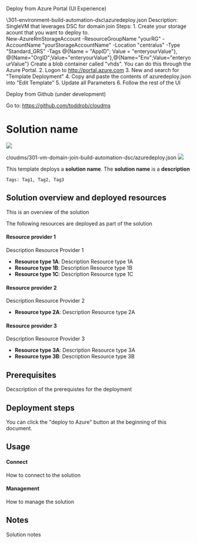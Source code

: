 Deploy from Azure Portal (UI Experience) 

\301-environment-build-automation-dsc\azuredeploy.json
Description: SingleVM that leverages DSC for domain join
Steps:
	1.  Create your storage acount that you want to deploy to.  
		New-AzureRmStorageAccount -ResourceGroupName "yourRG" -AccountName "yourStorageAccountName" -Location "centralus" -Type "Standard_GRS" -Tags @{Name = "AppID"; Value = "enteryourValue"}, @{Name="OrgID";Value="enteryourValue"},@{Name="Env";Value="enteryourValue"}
		Create a blob container called "vhds".  You can do this through the Azure Portal. 
	2.  Logon to http://portal.azure.com
	3.  New and search for "Template Deployment"
	4.  Copy and paste the contents of azuredeploy.json into "Edit Template"
	5.  Update all Parameters
	6.  Follow the rest of the UI


Deploy from Github (under development)

Go to: https://github.com/toddrob/cloudms

# Solution name

<a href="https://portal.azure.com/#create/Microsoft.Template/uri/https%3A%2F%2Fraw.githubusercontent.com%2Ftoddrob%2Fcloudms%2Fmaster%2F301-vm-domain-join-build-automation-dsc%2Fazuredeploy.json" target="_blank">
<img src="http://azuredeploy.net/deploybutton.png"/>
</a>



cloudms/301-vm-domain-join-build-automation-dsc/azuredeploy.json
<a href="http://armviz.io/#/?load=https%3A%2F%2Fraw.githubusercontent.com%2FAzure%2Fazure-quickstart-templates%2Fmaster%2F100-STARTER-TEMPLATE-with-VALIDATION%2Fazuredeploy.json" target="_blank">
<img src="http://armviz.io/visualizebutton.png"/>
</a>


This template deploys a **solution name**. The **solution name** is a **description**

`Tags: Tag1, Tag2, Tag3`

## Solution overview and deployed resources

This is an overview of the solution

The following resources are deployed as part of the solution

#### Resource provider 1

Description Resource Provider 1

+ **Resource type 1A**: Description Resource type 1A
+ **Resource type 1B**: Description Resource type 1B
+ **Resource type 1C**: Description Resource type 1C

#### Resource provider 2

Description Resource Provider 2

+ **Resource type 2A**: Description Resource type 2A

#### Resource provider 3

Description Resource Provider 3

+ **Resource type 3A**: Description Resource type 3A
+ **Resource type 3B**: Description Resource type 3B

## Prerequisites

Decscription of the prerequistes for the deployment

## Deployment steps

You can click the "deploy to Azure" button at the beginning of this document.

## Usage

#### Connect

How to connect to the solution

#### Management

How to manage the solution

## Notes

Solution notes
